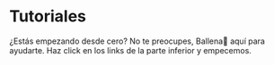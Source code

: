 # Tutoriales

¿Estás empezando desde cero?  No te preocupes, Ballena🐋 aquí para ayudarte. Haz click en los links de la parte inferior y empecemos.

​


